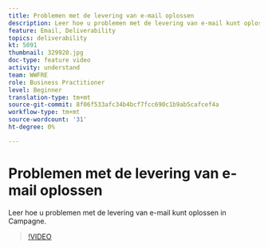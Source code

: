 ```yaml
---
title: Problemen met de levering van e-mail oplossen
description: Leer hoe u problemen met de levering van e-mail kunt oplossen in Campagne.
feature: Email, Deliverability
topics: deliverability
kt: 5091
thumbnail: 329920.jpg
doc-type: feature video
activity: understand
team: WWFRE
role: Business Practitioner
level: Beginner
translation-type: tm+mt
source-git-commit: 8f06f533afc34b4bcf7fcc690c1b9ab5cafcef4a
workflow-type: tm+mt
source-wordcount: '31'
ht-degree: 0%

---
```



# Problemen met de levering van e-mail oplossen

Leer hoe u problemen met de levering van e-mail kunt oplossen in Campagne.

>[!VIDEO](https://video.tv.adobe.com/v/329920?quality=12)
